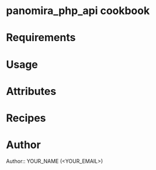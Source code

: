 # panomira_php_api cookbook

# Requirements

# Usage

# Attributes

# Recipes

# Author

Author:: YOUR_NAME (<YOUR_EMAIL>)

